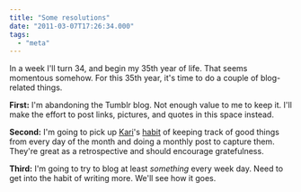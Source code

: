 ```yaml
---
title: "Some resolutions"
date: "2011-03-07T17:26:34.000"
tags: 
  - "meta"
---
```


In a week I'll turn 34, and begin my 35th year of life. That seems momentous somehow. For this 35th year, it's time to do a couple of blog-related things.

**First:** I'm abandoning the Tumblr blog. Not enough value to me to keep it. I'll make the effort to post links, pictures, and quotes in this space instead.

**Second:** I'm going to pick up [Kari](http://throughaglass.net/)'s [habit](http://throughaglass.net/archives/2011/03/01/good-things-in-february-2/) of keeping track of good things from every day of the month and doing a monthly post to capture them. They're great as a retrospective and should encourage gratefulness.

**Third:** I'm going to try to blog at least _something_ every week day. Need to get into the habit of writing more. We'll see how it goes.
